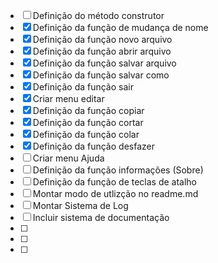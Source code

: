 - [ ] Definição do método construtor
- [x] Definição da função de mudança de nome
- [x] Definição da função novo arquivo
- [x] Definição da função abrir arquivo
- [x] Definição da função salvar arquivo
- [x] Definição da função salvar como
- [x] Definição da função sair
- [x] Criar menu editar
- [x] Definição da função copiar
- [x] Definição da função cortar
- [x] Definição da função colar
- [x] Definição da função desfazer 
- [ ] Criar menu Ajuda
- [ ] Definição da função informações (Sobre)
- [ ] Definição da função de teclas de atalho
- [ ] Montar modo de utlizção no readme.md
- [ ] Montar Sistema de Log
- [ ] Incluir sistema de documentação
- [ ] 
- [ ] 
- [ ] 